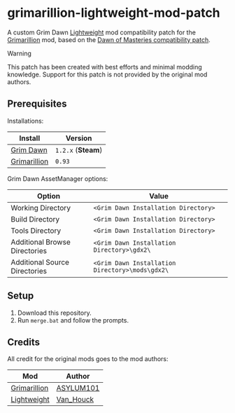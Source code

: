 # grimarillion-lightweight-mod-patch

A custom Grim Dawn [Lightweight](https://forums.crateentertainment.com/t/lightweight-mod-for-speeding-up-the-leveling-process/108690) mod compatibility patch for the [Grimarillion](https://forums.crateentertainment.com/t/rel-grimarillion-v92/46587) mod, based on the [Dawn of Masteries compatibility patch](https://forums.crateentertainment.com/t/lightweight-mod-for-speeding-up-the-leveling-process/108690/148).

> [!WARNING]
> This patch has been created with best efforts and minimal modding knowledge. Support for this patch is not provided by the original mod authors.

## Prerequisites

Installations:

| Install                                                                            | Version             |
| ---------------------------------------------------------------------------------- | ------------------- |
| [Grim Dawn](https://store.steampowered.com/app/219990/Grim_Dawn/)                  | `1.2.x` (**Steam**) |
| [Grimarillion](https://forums.crateentertainment.com/t/rel-grimarillion-v92/46587) | `0.93`              |

Grim Dawn AssetManager options:

| Option                        | Value                                           |
| ----------------------------- | ----------------------------------------------- |
| Working Directory             | `<Grim Dawn Installation Directory>`            |
| Build Directory               | `<Grim Dawn Installation Directory>`            |
| Tools Directory               | `<Grim Dawn Installation Directory>`            |
| Additional Browse Directories | `<Grim Dawn Installation Directory>\gdx2\`      |
| Additional Source Directories | `<Grim Dawn Installation Directory>\mods\gdx2\` |

## Setup

1. Download this repository.
2. Run `merge.bat` and follow the prompts.

## Credits

All credit for the original mods goes to the mod authors:

| Mod                                                                                                                | Author                                                                 |
| ------------------------------------------------------------------------------------------------------------------ | ---------------------------------------------------------------------- |
| [Grimarillion](https://forums.crateentertainment.com/t/rel-grimarillion-v92/46587)                                 | [ASYLUM101](https://forums.crateentertainment.com/u/asylum101/summary) |
| [Lightweight](https://forums.crateentertainment.com/t/lightweight-mod-for-speeding-up-the-leveling-process/108690) | [Van_Houck](https://forums.crateentertainment.com/u/van_houck/summary) |
